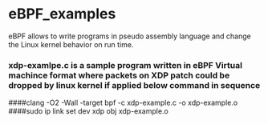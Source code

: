 # eBPF_examples
eBPF allows to write programs in pseudo assembly language and change the Linux kernel behavior on run time.

### xdp-examlpe.c is a sample program written in eBPF Virtual machince format where packets on XDP patch could be dropped by linux kernel  if applied below command in sequence 
####clang -O2 -Wall -target bpf -c xdp-example.c -o xdp-example.o
####sudo ip link set dev <network-interface>  xdp obj xdp-example.o
